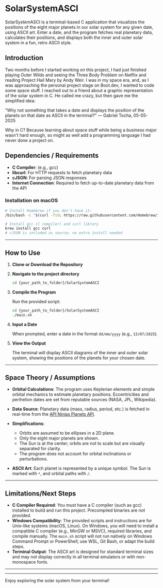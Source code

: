 # SolarSystemASCI


SolarSystemASCI is a terminal-based C application that visualizes the positions of the eight major planets in our solar system for any given date, using ASCII art. Enter a date, and the program fetches real planetary data, calculates their positions, and displays both the inner and outer solar system in a fun, retro ASCII style.

## Introduction

Two months before I started working on this project, I had just finished playing Outer Wilds and seeing the Three Body Problem on Netflix and reading Project Hail Mary by Andy Weir. I was in my space era, and, as I was approaching the personal project stage on Boot.dev, I wanted to code some space stuff. 
I reached out to a friend about a graphic representation of the solar system in C. He called me crazy, but then gave me the simplified idea:

"Why not something that takes a date and displays the position of the planets on that date as ASCII in the terminal?"  — Gabriel Tocha, 05-05-2025

Why in C? Because learning about space stuff while being a business major wasn't hard enough, so might as well add a programming language I had never done a project on.

## Dependencies / Requirements

- **C Compiler**: (e.g., gcc)
- **libcurl**: For HTTP requests to fetch planetary data
- **cJSON**: For parsing JSON responses
- **Internet Connection**: Required to fetch up-to-date planetary data from the API

### Installation on macOS

```bash
# Install Homebrew if you don't have it:
/bin/bash -c "$(curl -fsSL https://raw.githubusercontent.com/Homebrew/install/HEAD/install.sh)"

# Install gcc (C compiler) and curl library
brew install gcc curl
# cJSON is included as source; no extra install needed
```
---

## How to Use

1. **Clone or Download the Repository**


2. **Navigate to the project directory**

   ```bash
   cd {your_path_to_folder}/SolarSystemASCI
   ```     

2. **Compile the Program**

   Run the provided script:
   ```bash
   cd {your_path_to_folder}/SolarSystemASCI
   ./main.sh
   ```

3. **Input a Date**

   When prompted, enter a date in the format `dd/mm/yyyy` (e.g., `13/07/2025`).

4. **View the Output**

   The terminal will display ASCII diagrams of the inner and outer solar system, showing the positions of the planets for your chosen date.

---

## Space Theory / Assumptions

- **Orbital Calculations**: The program uses Keplerian elements and simple orbital mechanics to estimate planetary positions. Eccentricities and perihelion dates are set from reputable sources (NASA, JPL, Wikipedia).

- **Data Source**: Planetary data (mass, radius, period, etc.) is fetched in real-time from the [API Ninjas Planets API](https://api-ninjas.com/api/planets).

- **Simplifications**:
  - Orbits are assumed to be ellipses in a 2D plane.
  - Only the eight major planets are shown.
  - The Sun is at the center; orbits are not to scale but are visually separated for clarity.
  - The program does not account for orbital inclinations or perturbations.
  
- **ASCII Art**: Each planet is represented by a unique symbol. The Sun is marked with `*`, and orbital paths with `/`.

---

## Limitations/Next Steps

- **C Compiler Required**: You must have a C compiler (such as gcc) installed to build and run this project. Precompiled binaries are not provided.
- **Windows Compatibility**: The provided scripts and instructions are for Unix-like systems (macOS, Linux). On Windows, you will need to install a compatible C compiler (e.g., MinGW or MSVC), required libraries, and compile manually. The `main.sh` script will not run natively on Windows Command Prompt or PowerShell; use WSL, Git Bash, or adapt the build steps.
- **Terminal Output**: The ASCII art is designed for standard terminal sizes and may not display correctly in all terminal emulators or with non-monospace fonts.

---

---

Enjoy exploring the solar system from your terminal!
